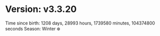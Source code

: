 # Version: v3.3.20
Time since birth: 1208 days, 28993 hours, 1739580 minutes, 104374800 seconds
Season: Winter ❄️
